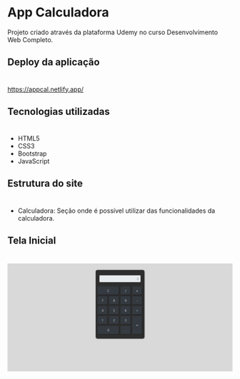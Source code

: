 # App Calculadora
Projeto criado através da plataforma Udemy no curso Desenvolvimento Web Completo.
## Deploy da aplicação
#
https://appcal.netlify.app/

## Tecnologias utilizadas
#
+ HTML5
+ CSS3
+ Bootstrap
+ JavaScript

## Estrutura do site
#
+ Calculadora: Seção onde é possível utilizar das funcionalidades da calculadora.

## Tela Inicial
#
<img src= "Calculadora.png">